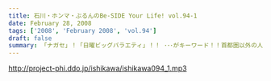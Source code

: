 ```yaml
---
title: 石川・ホンマ・ぶるんのBe-SIDE Your Life! vol.94-1
date: February 28, 2008
tags: ['2008', 'February 2008', 'vol.94']
draft: false
summary: 「ナガセ」！「日曜ビッグバラエティ」！！ ･･･がキーワード！！首都圏以外の人たちごめんなさいの、ローカルな一本目。･･･って、首都圏でもついていけないかも･･･な日曜の夜のお話からです。NAMAE
---
```


http://project-phi.ddo.jp/ishikawa/ishikawa094_1.mp3